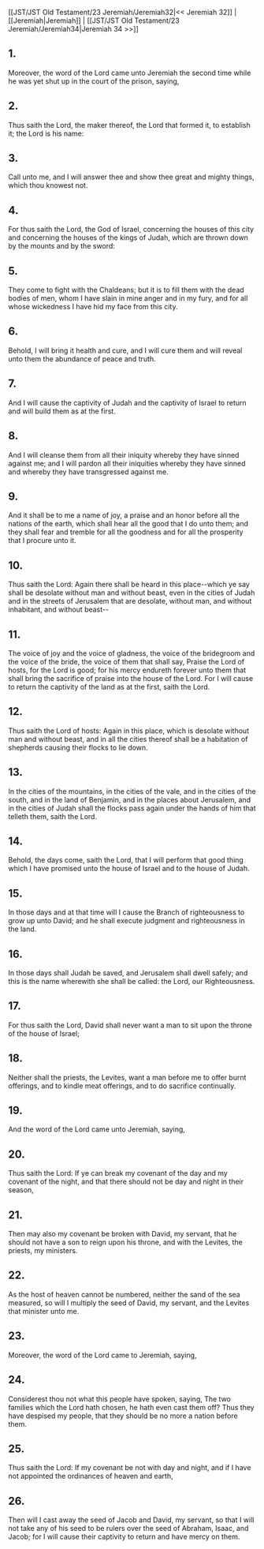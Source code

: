 [[JST/JST Old Testament/23 Jeremiah/Jeremiah32|<< Jeremiah 32]] | [[Jeremiah|Jeremiah]] | [[JST/JST Old Testament/23 Jeremiah/Jeremiah34|Jeremiah 34 >>]]
## 1.
Moreover, the word of the Lord came unto Jeremiah the second time while he was yet shut up in the court of the prison, saying,
## 2.
Thus saith the Lord, the maker thereof, the Lord that formed it, to establish it; the Lord is his name:
## 3.
Call unto me, and I will answer thee and show thee great and mighty things, which thou knowest not.
## 4.
For thus saith the Lord, the God of Israel, concerning the houses of this city and concerning the houses of the kings of Judah, which are thrown down by the mounts and by the sword:
## 5.
They come to fight with the Chaldeans; but it is to fill them with the dead bodies of men, whom I have slain in mine anger and in my fury, and for all whose wickedness I have hid my face from this city.
## 6.
Behold, I will bring it health and cure, and I will cure them and will reveal unto them the abundance of peace and truth.
## 7.
And I will cause the captivity of Judah and the captivity of Israel to return and will build them as at the first.
## 8.
And I will cleanse them from all their iniquity whereby they have sinned against me; and I will pardon all their iniquities whereby they have sinned and whereby they have transgressed against me.
## 9.
And it shall be to me a name of joy, a praise and an honor before all the nations of the earth, which shall hear all the good that I do unto them; and they shall fear and tremble for all the goodness and for all the prosperity that I procure unto it.
## 10.
Thus saith the Lord: Again there shall be heard in this place\--which ye say shall be desolate without man and without beast, even in the cities of Judah and in the streets of Jerusalem that are desolate, without man, and without inhabitant, and without beast\--
## 11.
The voice of joy and the voice of gladness, the voice of the bridegroom and the voice of the bride, the voice of them that shall say, Praise the Lord of hosts, for the Lord is good; for his mercy endureth forever unto them that shall bring the sacrifice of praise into the house of the Lord. For I will cause to return the captivity of the land as at the first, saith the Lord.
## 12.
Thus saith the Lord of hosts: Again in this place, which is desolate without man and without beast, and in all the cities thereof shall be a habitation of shepherds causing their flocks to lie down.
## 13.
In the cities of the mountains, in the cities of the vale, and in the cities of the south, and in the land of Benjamin, and in the places about Jerusalem, and in the cities of Judah shall the flocks pass again under the hands of him that telleth them, saith the Lord.
## 14.
Behold, the days come, saith the Lord, that I will perform that good thing which I have promised unto the house of Israel and to the house of Judah.
## 15.
In those days and at that time will I cause the Branch of righteousness to grow up unto David; and he shall execute judgment and righteousness in the land.
## 16.
In those days shall Judah be saved, and Jerusalem shall dwell safely; and this is the name wherewith she shall be called: the Lord, our Righteousness.
## 17.
For thus saith the Lord, David shall never want a man to sit upon the throne of the house of Israel;
## 18.
Neither shall the priests, the Levites, want a man before me to offer burnt offerings, and to kindle meat offerings, and to do sacrifice continually.
## 19.
And the word of the Lord came unto Jeremiah, saying,
## 20.
Thus saith the Lord: If ye can break my covenant of the day and my covenant of the night, and that there should not be day and night in their season,
## 21.
Then may also my covenant be broken with David, my servant, that he should not have a son to reign upon his throne, and with the Levites, the priests, my ministers.
## 22.
As the host of heaven cannot be numbered, neither the sand of the sea measured, so will I multiply the seed of David, my servant, and the Levites that minister unto me.
## 23.
Moreover, the word of the Lord came to Jeremiah, saying,
## 24.
Considerest thou not what this people have spoken, saying, The two families which the Lord hath chosen, he hath even cast them off? Thus they have despised my people, that they should be no more a nation before them.
## 25.
Thus saith the Lord: If my covenant be not with day and night, and if I have not appointed the ordinances of heaven and earth,
## 26.
Then will I cast away the seed of Jacob and David, my servant, so that I will not take any of his seed to be rulers over the seed of Abraham, Isaac, and Jacob; for I will cause their captivity to return and have mercy on them.

